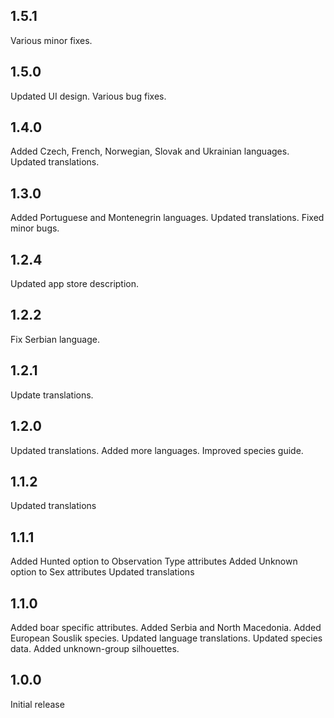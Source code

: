 ## 1.5.1

Various minor fixes.

## 1.5.0

Updated UI design.
Various bug fixes.

## 1.4.0

Added Czech, French, Norwegian, Slovak and Ukrainian languages.
Updated translations.

## 1.3.0

Added Portuguese and Montenegrin languages.
Updated translations.
Fixed minor bugs.

## 1.2.4

Updated app store description.

## 1.2.2

Fix Serbian language.

## 1.2.1

Update translations.

## 1.2.0

Updated translations.
Added more languages.
Improved species guide.

## 1.1.2

Updated translations

## 1.1.1

Added Hunted option to Observation Type attributes
Added Unknown option to Sex attributes
Updated translations

## 1.1.0

Added boar specific attributes.
Added Serbia and North Macedonia.
Added European Souslik species.
Updated language translations.
Updated species data.
Added unknown-group silhouettes.

## 1.0.0

Initial release

